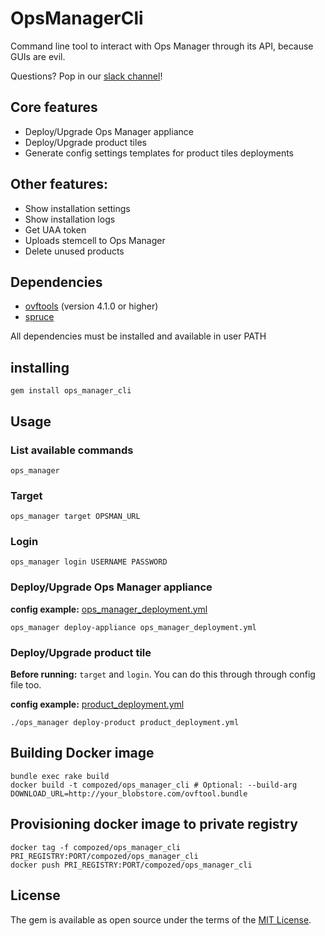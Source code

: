 # OpsManagerCli

Command line tool to interact with Ops Manager through its API, because GUIs are evil.

Questions? Pop in our [slack channel](https://cloudfoundry.slack.com/messages/ops_manager_cli/)!

## Core features

- Deploy/Upgrade Ops Manager appliance
- Deploy/Upgrade product tiles
- Generate config settings templates for product tiles deployments

## Other features:

- Show installation settings
- Show installation logs
- Get UAA token
- Uploads stemcell to Ops Manager
- Delete unused products

## Dependencies

 - [ovftools](https://www.vmware.com/support/developer/ovf/) (version 4.1.0 or higher)
 - [spruce](https://github.com/geofffranks/spruce#installation) 

All dependencies must be installed and available in user PATH

## installing

    gem install ops_manager_cli

## Usage

### List available commands

    ops_manager 

### Target 

    ops_manager target OPSMAN_URL


### Login 

    ops_manager login USERNAME PASSWORD


### Deploy/Upgrade Ops Manager appliance

**config example:** [ops_manager_deployment.yml](spec/dummy/ops_manager_deployment.yml)

    ops_manager deploy-appliance ops_manager_deployment.yml


### Deploy/Upgrade product tile

**Before running:** `target` and `login`. You can do this through through config file too.

**config example:** [product_deployment.yml](spec/dummy/product_deployment.yml)

    ./ops_manager deploy-product product_deployment.yml


## Building Docker image

    bundle exec rake build
    docker build -t compozed/ops_manager_cli # Optional: --build-arg DOWNLOAD_URL=http://your_blobstore.com/ovftool.bundle


## Provisioning docker image to private registry

    docker tag -f compozed/ops_manager_cli PRI_REGISTRY:PORT/compozed/ops_manager_cli
    docker push PRI_REGISTRY:PORT/compozed/ops_manager_cli

## License

The gem is available as open source under the terms of the [MIT License](http://opensource.org/licenses/MIT).
